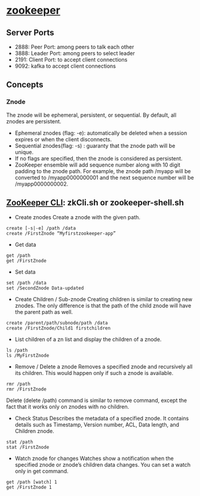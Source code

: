 # [zookeeper]()
## Server Ports
- 2888: Peer Port: among peers to talk each other
- 3888: Leader Port: among peers to select leader
- 2191: Client Port: to accept client connections
- 9092: kafka to accept client connections

## Concepts
### Znode
The znode will be ephemeral, persistent, or sequential. By default, all znodes are persistent.
- Ephemeral znodes (flag: -e):  automatically be deleted when a session expires or when the client disconnects.
- Sequential znodes(flag: -s) : guaranty that the znode path will be unique.
- If no flags are specified, then the znode is considered as persistent.
- ZooKeeper ensemble will add sequence number along with 10 digit padding to the znode path. For example, the znode path /myapp will be converted to /myapp0000000001 and the next sequence number will be /myapp0000000002. 

## [ZooKeeper CLI](): zkCli.sh or zookeeper-shell.sh
- Create znodes
Create a znode with the given path. 
```
create [-s|-e] /path /data
create /FirstZnode “Myfirstzookeeper-app”
```
- Get data
```
get /path 
get /FirstZnode
```
- Set data
```
set /path /data
set /SecondZnode Data-updated
```
- Create Children / Sub-znode
Creating children is similar to creating new znodes. The only difference is that the path of the child znode will have the parent path as well.
```
create /parent/path/subnode/path /data
create /FirstZnode/Child1 firstchildren
```
- List children of a zn
list and display the children of a znode.
```
ls /path
ls /MyFirstZnode
```
- Remove / Delete a znode
Removes a specified znode and recursively all its children. This would happen only if such a znode is available.
```
rmr /path
rmr /FirstZnode
```
Delete (delete /path) command is similar to remove command, except the fact that it works only on znodes with no children.

- Check Status
Describes the metadata of a specified znode. It contains details such as Timestamp, Version number, ACL, Data length, and Children znode.
```
stat /path
stat /FirstZnode
```
- Watch znode for changes
Watches show a notification when the specified znode or znode’s children data changes. You can set a watch only in get command.
```
get /path [watch] 1
get /FirstZnode 1
```
